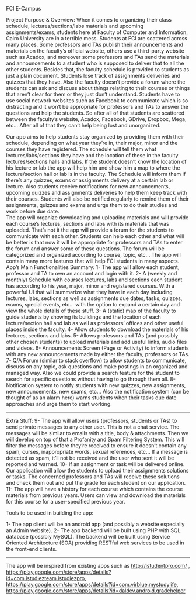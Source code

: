 FCI E-Campus

Project Purpose & Overview:
When it comes to organizing their class schedule, lectures/sections/labs materials and upcoming assignments/exams, students here at Faculty of Computer and Information, Cairo University are in a terrible mess. 
Students at FCI are scattered across many places. Some professors and TAs publish their announcements and materials on the faculty’s official website, others use a third-party website such as Acadox, and moreover some professors and TAs send the materials and announcements to a student who is supposed to deliver that to all the other students. Besides that, the faculty schedule is provided to students as just a plain document. Students lose track of assignments deliveries and quizzes that they have.
Also the faculty doesn’t provide a forum where the students can ask and discuss about things relating to their courses or things that aren’t clear for them or they just don’t understand. Students have to use social network websites such as Facebook to communicate which is so distracting and it won’t be appropriate for professors and TAs to answer the questions and help the students. 
So after all of that students are scattered between the faculty’s website, Acadox, Facebook, GDrive, Dropbox, Mega, etc… After all of that they can’t help being lost and unorganized.

Our app aims to help students stay organized by providing them with their schedule, depending on what year they’re in, their major, minor and the courses they have registered. The schedule will tell them what lectures/labs/sections they have and the location of these in the faculty lectures/sections halls and labs. If the student doesn’t know the location of his lecture or lab the app will help him and show him a map to where the lecture/section hall or lab is in the faculty. The Schedule will inform them if there’s any quizzes, exams or assignments delivery at a certain lab or lecture.
Also students receive notifications for new announcements, upcoming quizzes and assignments deliveries to help them keep track with their courses. Students will also be notified regularly to remind them of their assignments, quizzes and exams and urge them to do their studies and work before due date.  
The app will organize downloading and uploading materials and will provide each course’s lectures, sections and labs with its materials that was uploaded.
That’s not it the app will provide a forum for the students to communicate with each other. Students can help each other and what will be better is that now it will be appropriate for professors and TAs to enter the forum and answer some of these questions. The forum will be categorized and organized according to course, topic, etc...
The app will contain many more features that will help FCI students in many aspects.
App’s Main Functionalities Summary:
1-	The app will allow each student, professor and TA to own an account and login with it.
2-	A (weekly and monthly) Schedule with courses lectures, labs and sections each student has according to his year, major, minor and registered courses. With a powerful UI that will summarize what they have in each day including lectures, labs, sections as well as assignments due dates, tasks, quizzes, exams, special events, etc... with the option to expand a certain day and view the whole details of these stuff.
3-	A (static) map of the faculty to guide students by showing its buildings and the location of each lecture/section hall and lab as well as professors’ offices and other useful places inside the faculty.
4-	Allow students to download the materials of his lectures, sections and labs.
5-	Allows professors and TAs (and possibly other chosen students) to upload materials and add useful links, audio files and videos.
6-	Announcements Screen (Page or Activity) to inform students with any new announcements made by either the faculty, professors or TAs.
7-	Q/A Forum (similar to stack overflow) to allow students to communicate, discuss on any topic, ask questions and make postings in an organized and managed way. Also we could provide a search feature for the student to search for specific questions without having to go through them all.
8-	Notification system to notify students with new quizzes, new assignments, new announcements, new exams, etc... Also the notification system (can be thought of as an alarm here) warns students when their tasks due date approaches and urge them to start working.

________________________________________
Extra Stuff:
9-	The app will allow users (professors, students or TAs) to send private messages to any other user. This is not a chat service. The messages will be similar to emails with a title, body & attachments. Then we will develop on top of that a Profanity and Spam Filtering System. This will filter the messages before they’re received to ensure it doesn’t contain any spam, curses, inappropriate words, sexual references, etc… If a message is detected as spam, it’ll not be received and the user who sent it will be reported and warned.
10-	If an assignment or task will be delivered online. Our application will allow the students to upload their assignments solutions or tasks. The concerned professors and TAs will receive these solutions and check them out and put the grade for each student on our application.
11-	The app will have a history for each course which contains the course materials from previous years. Users can view and download the materials for this course for a user-specified previous year.




Tools to be used in building the app:

1-	The app client will be an android app (and possibly a website especially an Admin website).
2-	The app backend will be built using PHP with SQL database (possibly MySQL). The backend will be built using Service Oriented Architecture (SOA) providing RESTful web services to be used in the front-end clients. 







________________________________________
The app will be inspired from existing apps such as http://istudentpro.com/ , https://play.google.com/store/apps/details?id=com.istudiezteam.istudiezpro, https://play.google.com/store/apps/details?id=com.virblue.mystudylife, https://play.google.com/store/apps/details?id=daldev.android.gradehelper 

